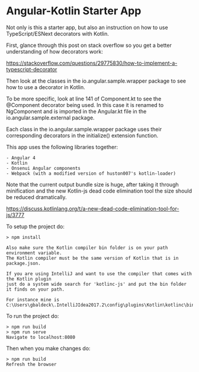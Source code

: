 # Angular-Kotlin Starter App

Not only is this a starter app, but also an instruction on how to use TypeScript/ESNext decorators with Kotlin. 

First, glance through this post on stack overflow so you get a better understanding of how decorators work:
 
 https://stackoverflow.com/questions/29775830/how-to-implement-a-typescript-decorator
 
Then look at the classes in the io.angular.sample.wrapper package to see how to use a
decorator in Kotlin.

To be more specific, look at line 141 of Component.kt to see the @Component decorator being used.
In this case it is renamed to NgComponent and is imported in the Angular.kt file in the io.angular.sample.external package.

Each class in the io.angular.sample.wrapper package uses their corresponding decorators in the initialize() extension function.

This app uses the following libraries together:

    - Angular 4
    - Kotlin
    - Onsenui Angular components
    - Webpack (with a modified version of huston007's kotlin-loader)
    
Note that the current output bundle size is huge, after taking it through minification and the new
Kotlin-js dead code elimination tool the size should be reduced dramatically.

https://discuss.kotlinlang.org/t/a-new-dead-code-elimination-tool-for-js/3777


To setup the project do:

    > npm install
    
    Also make sure the Kotlin compiler bin folder is on your path environment variable.
    The Kotlin compiler must be the same version of Kotlin that is in package.json.
    
    If you are using IntelliJ and want to use the compiler that comes with the Kotlin plugin
    just do a system wide search for 'kotlinc-js' and put the bin folder it finds on your path.
    
    For instance mine is C:\Users\gbaldeck\.IntelliJIdea2017.2\config\plugins\Kotlin\kotlinc\bin

To run the project do:

    > npm run build
    > npm run serve
    Navigate to localhost:8080
    
Then when you make changes do:

    > npm run build
    Refresh the browser